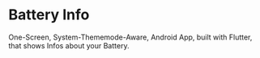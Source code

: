 # Battery Info

One-Screen, System-Thememode-Aware, Android App, built with Flutter, that shows Infos about your Battery. 

